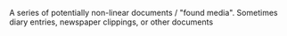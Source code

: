 A series of potentially non-linear documents / "found media". Sometimes diary entries, newspaper clippings, or other documents
